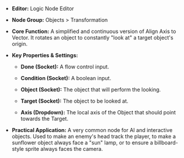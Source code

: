 - **Editor:** Logic Node Editor
    
- **Node Group:** Objects > Transformation
    
- **Core Function:** A simplified and continuous version of Align Axis to Vector. It rotates an object to constantly "look at" a target object's origin.
    
- **Key Properties & Settings:**
    
    - **Done (Socket):** A flow control input.
        
    - **Condition (Socket):** A boolean input.
        
    - **Object (Socket):** The object that will perform the looking.
        
    - **Target (Socket):** The object to be looked at.
        
    - **Axis (Dropdown):** The local axis of the Object that should point towards the Target.
        
- **Practical Application:** A very common node for AI and interactive objects. Used to make an enemy's head track the player, to make a sunflower object always face a "sun" lamp, or to ensure a billboard-style sprite always faces the camera.